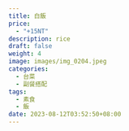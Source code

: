 ```yaml
---
title: 白飯
price:
  - "+15NT"
description: rice
draft: false
weight: 4
image: images/img_0204.jpeg
categories:
  - 台菜
  - 副餐搭配
tags:
  - 素食
  - 飯
date: 2023-08-12T03:52:50+08:00
---
```



